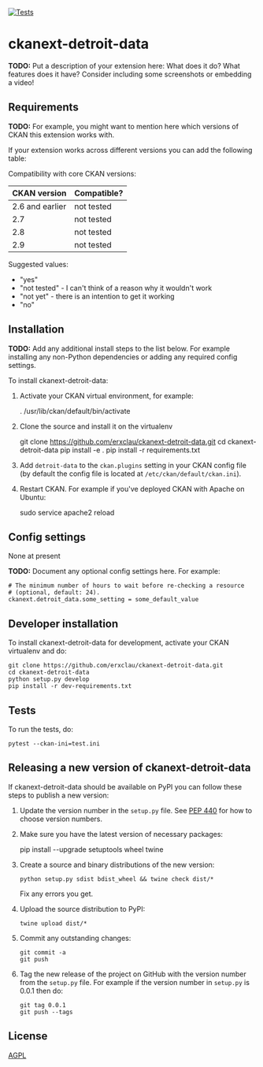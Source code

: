 [![Tests](https://github.com/erxclau/ckanext-detroit-data/workflows/Tests/badge.svg?branch=main)](https://github.com/erxclau/ckanext-detroit-data/actions)

# ckanext-detroit-data

**TODO:** Put a description of your extension here:  What does it do? What features does it have? Consider including some screenshots or embedding a video!

## Requirements

**TODO:** For example, you might want to mention here which versions of CKAN this
extension works with.

If your extension works across different versions you can add the following table:

Compatibility with core CKAN versions:

| CKAN version    | Compatible?   |
| --------------- | ------------- |
| 2.6 and earlier | not tested    |
| 2.7             | not tested    |
| 2.8             | not tested    |
| 2.9             | not tested    |

Suggested values:

* "yes"
* "not tested" - I can't think of a reason why it wouldn't work
* "not yet" - there is an intention to get it working
* "no"

## Installation

**TODO:** Add any additional install steps to the list below.
   For example installing any non-Python dependencies or adding any required
   config settings.

To install ckanext-detroit-data:

1. Activate your CKAN virtual environment, for example:

     . /usr/lib/ckan/default/bin/activate

2. Clone the source and install it on the virtualenv

    git clone https://github.com/erxclau/ckanext-detroit-data.git
    cd ckanext-detroit-data
    pip install -e .
    pip install -r requirements.txt

3. Add `detroit-data` to the `ckan.plugins` setting in your CKAN
   config file (by default the config file is located at
   `/etc/ckan/default/ckan.ini`).

4. Restart CKAN. For example if you've deployed CKAN with Apache on Ubuntu:

     sudo service apache2 reload

## Config settings

None at present

**TODO:** Document any optional config settings here. For example:

	# The minimum number of hours to wait before re-checking a resource
	# (optional, default: 24).
	ckanext.detroit_data.some_setting = some_default_value

## Developer installation

To install ckanext-detroit-data for development, activate your CKAN virtualenv and
do:

    git clone https://github.com/erxclau/ckanext-detroit-data.git
    cd ckanext-detroit-data
    python setup.py develop
    pip install -r dev-requirements.txt

## Tests

To run the tests, do:

    pytest --ckan-ini=test.ini

## Releasing a new version of ckanext-detroit-data

If ckanext-detroit-data should be available on PyPI you can follow these steps to publish a new version:

1. Update the version number in the `setup.py` file. See [PEP 440](http://legacy.python.org/dev/peps/pep-0440/#public-version-identifiers) for how to choose version numbers.

2. Make sure you have the latest version of necessary packages:

    pip install --upgrade setuptools wheel twine

3. Create a source and binary distributions of the new version:

       python setup.py sdist bdist_wheel && twine check dist/*

   Fix any errors you get.

4. Upload the source distribution to PyPI:

       twine upload dist/*

5. Commit any outstanding changes:

       git commit -a
       git push

6. Tag the new release of the project on GitHub with the version number from
   the `setup.py` file. For example if the version number in `setup.py` is
   0.0.1 then do:

       git tag 0.0.1
       git push --tags

## License

[AGPL](https://www.gnu.org/licenses/agpl-3.0.en.html)
